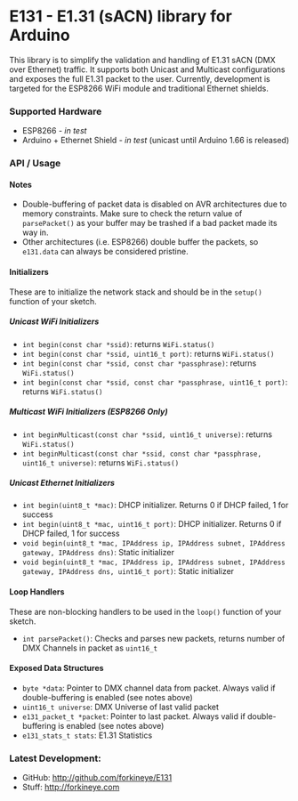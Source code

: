 E131 - E1.31 (sACN) library for Arduino
=======================================
This library is to simplify the validation and handling of E1.31 sACN (DMX over Ethernet) traffic.  It supports both Unicast and Multicast configurations and exposes the full E1.31 packet to the user.  Currently, development is targeted for the ESP8266 WiFi module and traditional Ethernet shields.  

### Supported Hardware
- ESP8266 - *in test*
- Arduino + Ethernet Shield - *in test* (unicast until Arduino 1.66 is released)

### API / Usage
#### Notes
- Double-buffering of packet data is disabled on AVR architectures due to memory constraints.  Make sure to check the return value of ```parsePacket()``` as your buffer may be trashed if a bad packet made its way in.
- Other architectures (i.e. ESP8266) double buffer the packets, so ```e131.data``` can always be considered pristine.

#### Initializers
These are to initialize the network stack and should be in the ```setup()``` function of your sketch.

##### Unicast WiFi Initializers
- ```int begin(const char *ssid)```: returns ```WiFi.status()```
- ```int begin(const char *ssid, uint16_t port)```: returns ```WiFi.status()```
- ```int begin(const char *ssid, const char *passphrase)```: returns ```WiFi.status()```
- ```int begin(const char *ssid, const char *passphrase, uint16_t port)```: returns ```WiFi.status()```

##### Multicast WiFi Initializers (ESP8266 Only)
- ```int beginMulticast(const char *ssid, uint16_t universe)```: returns ```WiFi.status()```
- ```int beginMulticast(const char *ssid, const char *passphrase, uint16_t universe)```: returns ```WiFi.status()```

##### Unicast Ethernet Initializers
- ```int begin(uint8_t *mac)```: DHCP initializer. Returns 0 if DHCP failed, 1 for success
- ```int begin(uint8_t *mac, uint16_t port)```: DHCP initializer. Returns 0 if DHCP failed, 1 for success
- ```void begin(uint8_t *mac, IPAddress ip, IPAddress subnet, IPAddress gateway, IPAddress dns)```: Static initializer
- ```void begin(uint8_t *mac, IPAddress ip, IPAddress subnet, IPAddress gateway, IPAddress dns, uint16_t port)```: Static initializer

#### Loop Handlers
These are non-blocking handlers to be used in the ```loop()``` function of your sketch.
- ```int parsePacket()```: Checks and parses new packets, returns number of DMX Channels in packet as ```uint16_t```

#### Exposed Data Structures
- ```byte *data```: Pointer to DMX channel data from packet.  Always valid if double-buffering is enabled (see notes above)
- ```uint16_t universe```: DMX Universe of last valid packet
- ```e131_packet_t *packet```: Pointer to last packet. Always valid if double-buffering is enabled (see notes above)
- ```e131_stats_t stats```: E1.31 Statistics


### Latest Development:
- GitHub: http://github.com/forkineye/E131
- Stuff: http://forkineye.com